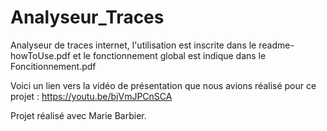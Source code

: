 # Analyseur_Traces
Analyseur de traces internet, l'utilisation est inscrite dans le readme-howToUse.pdf et le fonctionnement global est indique dans le Foncitionnement.pdf

Voici un lien vers la vidéo de présentation que nous avions réalisé pour ce projet : https://youtu.be/bjVmJPCnSCA

Projet réalisé avec Marie Barbier.
